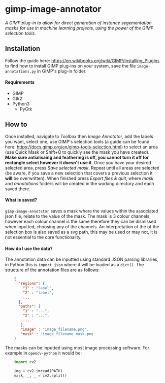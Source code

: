 # gimp-image-annotator
*A GIMP plug-in to allow for direct generation of instance segementation masks for use in machine learning projects, using the power of the GIMP selection tools.*

<h2>Installation</h2>

Follow the guide here: https://en.wikibooks.org/wiki/GIMP/Installing_Plugins to find how to install GIMP plug-ins on your system, save the file `image-annotations.py` in GIMP's plug-in folder.

<h4>Requirements</h4>

* GIMP
* Gtk2
* Python3
   * PyGtk

<h2>How to</h2>

Once installed, navigate to *Toolbox* then *Image Annotator*, add the labels you want, select one, use GIMP's selection tools (a guide can be found here: https://docs.gimp.org/en/gimp-tools-selection.html) to select an area (use Quick Mask or Shift+Q to quickly see the mask you have created). **Make sure antialisaing and feathering is off, you cannot turn it off for rectangle select however it doesn't use it**. Once you have your desired selected area, press *Save selected mask*. Repeat until all areas are selected (be aware, if you save a new selection that covers a previous selection it **will** be overwritten). When finished press *Export files & quit*, where *mask* and *annotations* folders will be created in the working directory and each saved there.

<h4>What is saved?</h4>

`gimp-image-annotator` saves a mask where the values within the associated json file, relate to the value of the mask. The mask is 3 colour channels, however each colour channel is the same therefore they can be dismissed when inputted, choosing any of the channels. An interpretation of the of the selection box is also saved as a svg path, this may be used or may not, it is not essential to the core functionality.

<h4>How do I use the data?</h4>

The annotation data can be inputted using standard JSON parsing libraries, in Python this is `import json` where it will be loaded as a `dict()`. The structure of the annotation files are as follows:

````    JSON
    {
      "regions": {
        "1" : "label",
        "2" : "label",
        ...
      },
      "paths": { 
        "1" : "...",
        "2" : "...",
        ...
       },
       "image" : "image_filename.png",
       "mask" : "image_filename_mask.png
    }
````



The masks can be inputted using most image processing software. For example in `opencv-python` it would be:


````    Python
    import cv2

    img = cv2.imread(PATH)
    mask, _, _ = cv2.split()
````
